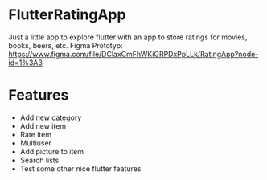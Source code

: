 # FlutterRatingApp
Just a little app to explore flutter with an app to store ratings for movies, books, beers, etc.
Figma Prototyp: https://www.figma.com/file/DClaxCmFhWKiGRPDxPpLLk/RatingApp?node-id=1%3A3

# Features
  - Add new category
  - Add new item
  - Rate item
  - Multiuser
  - Add picture to item
  - Search lists
  - Test some other nice flutter features

